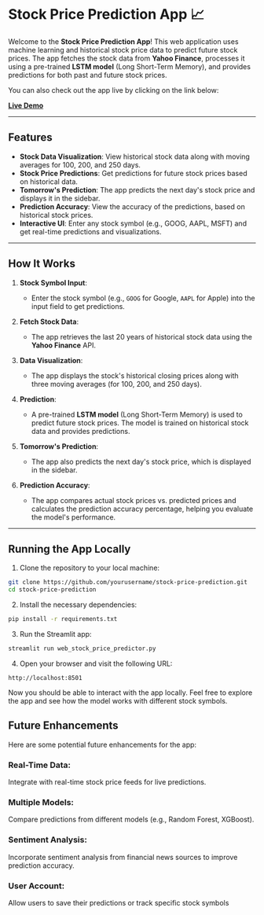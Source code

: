 # Stock Price Prediction App 📈

Welcome to the **Stock Price Prediction App**! This web application uses machine learning and historical stock price data to predict future stock prices. The app fetches the stock data from **Yahoo Finance**, processes it using a pre-trained **LSTM model** (Long Short-Term Memory), and provides predictions for both past and future stock prices.

You can also check out the app live by clicking on the link below:

**[Live Demo](https://stock-price-prediction-murli.streamlit.app/)**

---

## Features

- **Stock Data Visualization**: View historical stock data along with moving averages for 100, 200, and 250 days.
- **Stock Price Predictions**: Get predictions for future stock prices based on historical data.
- **Tomorrow's Prediction**: The app predicts the next day's stock price and displays it in the sidebar.
- **Prediction Accuracy**: View the accuracy of the predictions, based on historical stock prices.
- **Interactive UI**: Enter any stock symbol (e.g., GOOG, AAPL, MSFT) and get real-time predictions and visualizations.

---

## How It Works

1. **Stock Symbol Input**: 
   - Enter the stock symbol (e.g., `GOOG` for Google, `AAPL` for Apple) into the input field to get predictions.
   
2. **Fetch Stock Data**:
   - The app retrieves the last 20 years of historical stock data using the **Yahoo Finance** API.

3. **Data Visualization**:
   - The app displays the stock's historical closing prices along with three moving averages (for 100, 200, and 250 days).

4. **Prediction**:
   - A pre-trained **LSTM model** (Long Short-Term Memory) is used to predict future stock prices. The model is trained on historical stock data and provides predictions.

5. **Tomorrow's Prediction**:
   - The app also predicts the next day's stock price, which is displayed in the sidebar.

6. **Prediction Accuracy**:
   - The app compares actual stock prices vs. predicted prices and calculates the prediction accuracy percentage, helping you evaluate the model's performance.

---


## Running the App Locally
1. Clone the repository to your local machine:

```bash
git clone https://github.com/yourusername/stock-price-prediction.git
cd stock-price-prediction
```
2. Install the necessary dependencies:

```bash
pip install -r requirements.txt
```

3. Run the Streamlit app:

```bash
streamlit run web_stock_price_predictor.py
```

4. Open your browser and visit the following URL: 
```arduino
http://localhost:8501
```

Now you should be able to interact with the app locally.
Feel free to explore the app and see how the model works with different stock symbols.

## Future Enhancements

Here are some potential future enhancements for the app:

### Real-Time Data: 
Integrate with real-time stock price feeds for live predictions.
### Multiple Models: 
Compare predictions from different models (e.g., Random Forest, XGBoost).
### Sentiment Analysis: 
Incorporate sentiment analysis from financial news sources to improve prediction accuracy.
### User Account: 
Allow users to save their predictions or track specific stock symbols

